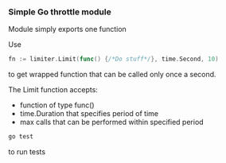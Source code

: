 ### Simple Go throttle module

Module simply exports one function

Use
```go
fn := limiter.Limit(func() {/*Do stuff*/}, time.Second, 10)
```

to get wrapped function that can be called only once a second.

The Limit function accepts:
* function of type func()
* time.Duration that specifies period of time
* max calls that can be performed within specified period

```bash
go test
```

to run tests